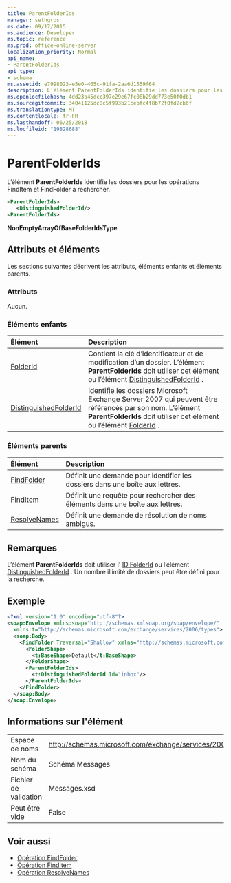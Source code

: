 ```yaml
---
title: ParentFolderIds
manager: sethgros
ms.date: 09/17/2015
ms.audience: Developer
ms.topic: reference
ms.prod: office-online-server
localization_priority: Normal
api_name:
- ParentFolderIds
api_type:
- schema
ms.assetid: e7998023-e5e0-465c-91fa-2aa6d1559f64
description: L’élément ParentFolderIds identifie les dossiers pour les opérations FindItem et FindFolder à rechercher.
ms.openlocfilehash: 4dd23b45dcc397e29e67fc08b29dd773e50f0db1
ms.sourcegitcommit: 34041125dc8c5f993b21cebfc4f8b72f0fd2cb6f
ms.translationtype: MT
ms.contentlocale: fr-FR
ms.lasthandoff: 06/25/2018
ms.locfileid: "19828688"
---
```

# <a name="parentfolderids"></a>ParentFolderIds

L’élément **ParentFolderIds** identifie les dossiers pour les opérations FindItem et FindFolder à rechercher. 
  
```xml
<ParentFolderIds>
   <DistinguishedFolderId/>
<ParentFolderIds>
```

**NonEmptyArrayOfBaseFolderIdsType**

## <a name="attributes-and-elements"></a>Attributs et éléments

Les sections suivantes décrivent les attributs, éléments enfants et éléments parents.
  
### <a name="attributes"></a>Attributs

Aucun.
  
### <a name="child-elements"></a>Éléments enfants

|**Élément**|**Description**|
|:-----|:-----|
|[FolderId](folderid.md) <br/> |Contient la clé d’identificateur et de modification d’un dossier. L’élément **ParentFolderIds** doit utiliser cet élément ou l’élément [DistinguishedFolderId](distinguishedfolderid.md) .  <br/> |
|[DistinguishedFolderId](distinguishedfolderid.md) <br/> |Identifie les dossiers Microsoft Exchange Server 2007 qui peuvent être référencés par son nom. L’élément **ParentFolderIds** doit utiliser cet élément ou l’élément [FolderId](folderid.md) .  <br/> |
   
### <a name="parent-elements"></a>Éléments parents

|**Élément**|**Description**|
|:-----|:-----|
|[FindFolder](findfolder.md) <br/> |Définit une demande pour identifier les dossiers dans une boîte aux lettres.  <br/> |
|[FindItem](finditem.md) <br/> |Définit une requête pour rechercher des éléments dans une boîte aux lettres.  <br/> |
|[ResolveNames](resolvenames.md) <br/> |Définit une demande de résolution de noms ambigus.  <br/> |
   
## <a name="remarks"></a>Remarques

L’élément **ParentFolderIds** doit utiliser l' [ID FolderId](folderid.md) ou l’élément [DistinguishedFolderId](distinguishedfolderid.md) . Un nombre illimité de dossiers peut être défini pour la recherche. 
  
## <a name="example"></a>Exemple

```XML
<?xml version="1.0" encoding="utf-8"?>
<soap:Envelope xmlns:soap="http://schemas.xmlsoap.org/soap/envelope/"
  xmlns:t="http://schemas.microsoft.com/exchange/services/2006/types">
  <soap:Body>
    <FindFolder Traversal="Shallow" xmlns="http://schemas.microsoft.com/exchange/services/2006/messages">
      <FolderShape>
        <t:BaseShape>Default</t:BaseShape>
      </FolderShape>
      <ParentFolderIds>
        <t:DistinguishedFolderId Id="inbox"/>
      </ParentFolderIds>
    </FindFolder>
  </soap:Body>
</soap:Envelope>
```

## <a name="element-information"></a>Informations sur l'élément

|||
|:-----|:-----|
|Espace de noms  <br/> |http://schemas.microsoft.com/exchange/services/2006/messages  <br/> |
|Nom du schéma  <br/> |Schéma Messages  <br/> |
|Fichier de validation  <br/> |Messages.xsd  <br/> |
|Peut être vide  <br/> |False  <br/> |
   
## <a name="see-also"></a>Voir aussi

- [Opération FindFolder](findfolder-operation.md)  
- [Opération FindItem](finditem-operation.md) 
- [Opération ResolveNames](resolvenames-operation.md)

